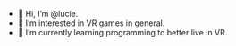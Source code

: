 - 👋 Hi, I’m @lucie. 
- 👀 I’m interested in VR games in general.
- 🌱 I’m currently learning programming to better live in VR. 

<!---
lucie73844577/lucie73844577 is a ✨ special ✨ repository because its `README.md` (this file) appears on your GitHub profile.
You can click the Preview link to take a look at your changes.
--->
